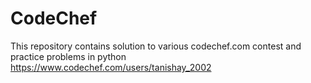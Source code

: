 # CodeChef
This repository contains solution to various codechef.com contest and practice problems in python
https://www.codechef.com/users/tanishay_2002
